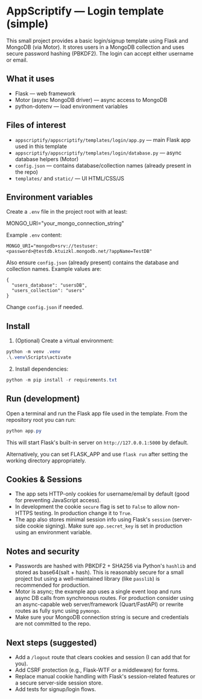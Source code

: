 # AppScriptify — Login template (simple)

This small project provides a basic login/signup template using Flask and MongoDB (via Motor). It stores users in a MongoDB collection and uses secure password hashing (PBKDF2). The login can accept either username or email.

## What it uses

- Flask — web framework
- Motor (async MongoDB driver) — async access to MongoDB
- python-dotenv — load environment variables

## Files of interest

- `appscriptify/appscriptify/templates/login/app.py` — main Flask app used in this template
- `appscriptify/appscriptify/templates/login/database.py` — async database helpers (Motor)
- `config.json` — contains database/collection names (already present in the repo)
- `templates/` and `static/` — UI HTML/CSS/JS

## Environment variables

Create a `.env` file in the project root with at least:

MONGO_URI="your_mongo_connection_string"

Example `.env` content:

```
MONGO_URI="mongodb+srv://testuser:<password>@testdb.ktuizkl.mongodb.net/?appName=TestDB"
```

Also ensure `config.json` (already present) contains the database and collection names. Example values are:

```
{
  "users_database": "usersDB",
  "users_collection": "users"
}
```

Change `config.json` if needed.

## Install

1. (Optional) Create a virtual environment:

```powershell
python -m venv .venv
.\.venv\Scripts\activate
```

2. Install dependencies:

```powershell
python -m pip install -r requirements.txt
```

## Run (development)

Open a terminal and run the Flask app file used in the template. From the repository root you can run:

```powershell
python app.py
```

This will start Flask's built-in server on `http://127.0.0.1:5000` by default.

Alternatively, you can set FLASK_APP and use `flask run` after setting the working directory appropriately.

## Cookies & Sessions

- The app sets HTTP-only cookies for username/email by default (good for preventing JavaScript access).
- In development the cookie `secure` flag is set to `False` to allow non-HTTPS testing. In production change it to `True`.
- The app also stores minimal session info using Flask's `session` (server-side cookie signing). Make sure `app.secret_key` is set in production using an environment variable.

## Notes and security

- Passwords are hashed with PBKDF2 + SHA256 via Python's `hashlib` and stored as base64(salt + hash). This is reasonably secure for a small project but using a well-maintained library (like `passlib`) is recommended for production.
- Motor is async; the example app uses a single event loop and runs async DB calls from synchronous routes. For production consider using an async-capable web server/framework (Quart/FastAPI) or rewrite routes as fully sync using `pymongo`.
- Make sure your MongoDB connection string is secure and credentials are not committed to the repo.

## Next steps (suggested)

- Add a `/logout` route that clears cookies and session (I can add that for you).
- Add CSRF protection (e.g., Flask-WTF or a middleware) for forms.
- Replace manual cookie handling with Flask's session-related features or a secure server-side session store.
- Add tests for signup/login flows.
